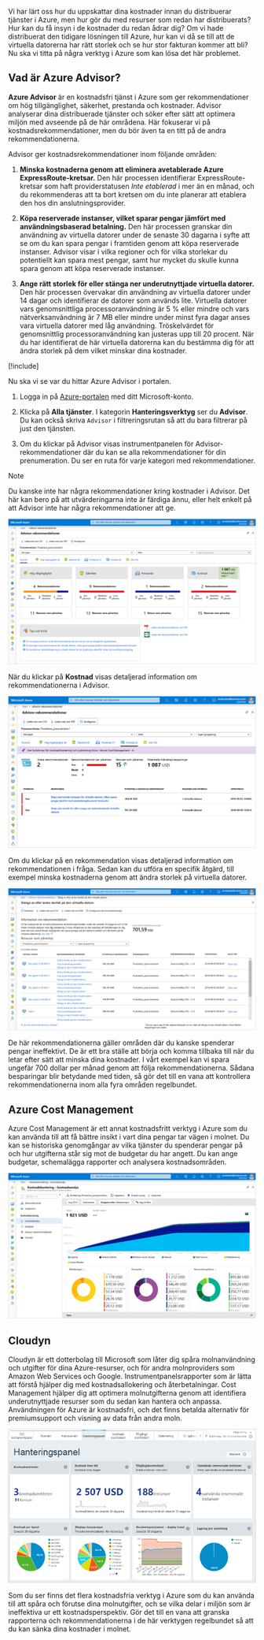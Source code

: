 Vi har lärt oss hur du uppskattar dina kostnader innan du distribuerar tjänster i Azure, men hur gör du med resurser som redan har distribuerats? Hur kan du få insyn i de kostnader du redan ådrar dig? Om vi hade distribuerat den tidigare lösningen till Azure, hur kan vi då se till att de virtuella datorerna har rätt storlek och se hur stor fakturan kommer att bli? Nu ska vi titta på några verktyg i Azure som kan lösa det här problemet.

## <a name="what-is-azure-advisor"></a>Vad är Azure Advisor?

**Azure Advisor** är en kostnadsfri tjänst i Azure som ger rekommendationer om hög tillgänglighet, säkerhet, prestanda och kostnader. Advisor analyserar dina distribuerade tjänster och söker efter sätt att optimera miljön med avseende på de här områdena. Här fokuserar vi på kostnadsrekommendationer, men du bör även ta en titt på de andra rekommendationerna.

Advisor ger kostnadsrekommendationer inom följande områden:

1. **Minska kostnaderna genom att eliminera avetablerade Azure ExpressRoute-kretsar.**
    Den här processen identifierar ExpressRoute-kretsar som haft providerstatusen *Inte etablerad* i mer än en månad, och du rekommenderas att ta bort kretsen om du inte planerar att etablera den hos din anslutningsprovider.

1. **Köpa reserverade instanser, vilket sparar pengar jämfört med användningsbaserad betalning.**
    Den här processen granskar din användning av virtuella datorer under de senaste 30 dagarna i syfte att se om du kan spara pengar i framtiden genom att köpa reserverade instanser. Advisor visar i vilka regioner och för vilka storlekar du potentiellt kan spara mest pengar, samt hur mycket du skulle kunna spara genom att köpa reserverade instanser.

1. **Ange rätt storlek för eller stänga ner underutnyttjade virtuella datorer.**
    Den här processen övervakar din användning av virtuella datorer under 14 dagar och identifierar de datorer som används lite. Virtuella datorer vars genomsnittliga processoranvändning är 5 % eller mindre och vars nätverksanvändning är 7 MB eller mindre under minst fyra dagar anses vara virtuella datorer med låg användning. Tröskelvärdet för genomsnittlig processoranvändning kan justeras upp till 20 procent. När du har identifierat de här virtuella datorerna kan du bestämma dig för att ändra storlek på dem vilket minskar dina kostnader.

[!include[](../../../includes/azure-free-trial-note.md)]

Nu ska vi se var du hittar Azure Advisor i portalen. 

1. Logga in på [Azure-portalen](https://portal.azure.com?azure-portal=true) med ditt Microsoft-konto. 

1. Klicka på **Alla tjänster**. I kategorin **Hanteringsverktyg** ser du **Advisor**. Du kan också skriva `Advisor` i filtreringsrutan så att du bara filtrerar på just den tjänsten.

1. Om du klickar på Advisor visas instrumentpanelen för Advisor-rekommendationer där du kan se alla rekommendationer för din prenumeration. Du ser en ruta för varje kategori med rekommendationer.

> [!NOTE]
> Du kanske inte har några rekommendationer kring kostnader i Advisor. Det här kan bero på att utvärderingarna inte är färdiga ännu, eller helt enkelt på att Advisor inte har några rekommendationer att ge.

![Skärmbild av Azure-portalen som visar Advisor-bladet med fyra kategorirutor för Advisor-rekommendationer: hög tillgänglighet, säkerhet, prestanda och kostnad.](../media/3-advisor-recommendations.png)

När du klickar på **Kostnad** visas detaljerad information om rekommendationerna i Advisor.

![Skärmbild av Azure-portalen där den delen av Advisor-bladet där kostnadsrekommendationerna finns visas.](../media/3-advisor-cost-recommendations.png)

Om du klickar på en rekommendation visas detaljerad information om rekommendationen i fråga. Sedan kan du utföra en specifik åtgärd, till exempel minska kostnaderna genom att ändra storlek på virtuella datorer.

![Skärmbild av Azure-portalen som visar information om rekommenderade uppgifter som nedstängning eller storleksändring av den virtuella datorn.](../media/3-advisor-resize-vm.png)

De här rekommendationerna gäller områden där du kanske spenderar pengar ineffektivt. De är ett bra ställe att börja och komma tillbaka till när du letar efter sätt att minska dina kostnader. I vårt exempel kan vi spara ungefär 700 dollar per månad genom att följa rekommendationerna. Sådana besparingar blir betydande med tiden, så gör det till en vana att kontrollera rekommendationerna inom alla fyra områden regelbundet.

## <a name="azure-cost-management"></a>Azure Cost Management

Azure Cost Management är ett annat kostnadsfritt verktyg i Azure som du kan använda till att få bättre insikt i vart dina pengar tar vägen i molnet. Du kan se historiska genomgångar av vilka tjänster du spenderar pengar på och hur utgifterna står sig mot de budgetar du har angett. Du kan ange budgetar, schemalägga rapporter och analysera kostnadsområden.

![Skärmbild av Azure-portalen som visar avsnittet kostnadsanalys för kostnadshantering + faktureringsbladet.](../media/3-cost-management.png)

## <a name="cloudyn"></a>Cloudyn

Cloudyn är ett dotterbolag till Microsoft som låter dig spåra molnanvändning och utgifter för dina Azure-resurser, och för andra molnproviders som Amazon Web Services och Google. Instrumentpanelsrapporter som är lätta att förstå hjälper dig med kostnadsallokering och återbetalningar. Cost Management hjälper dig att optimera molnutgifterna genom att identifiera underutnyttjade resurser som du sedan kan hantera och anpassa. Användningen för Azure är kostnadsfri, och det finns betalda alternativ för premiumsupport och visning av data från andra moln.

![Skärmbild av Azure-portalen som visar instrumentpanelen Cloudyn för hantering.](../media/3-cloudyn-mgt-dash.png)

Som du ser finns det flera kostnadsfria verktyg i Azure som du kan använda till att spåra och förutse dina molnutgifter, och se vilka delar i miljön som är ineffektiva ur ett kostnadsperspektiv. Gör det till en vana att granska rapporterna och rekommendationerna i de här verktygen regelbundet så att du kan sänka dina kostnader i molnet.